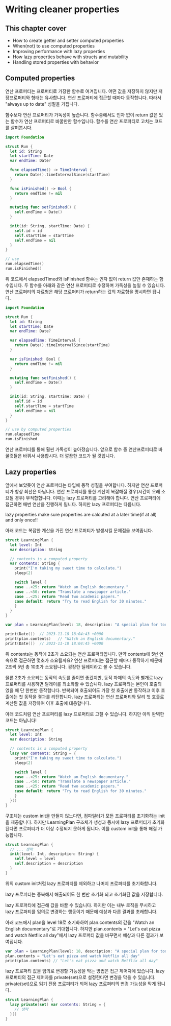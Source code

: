 # Writing cleaner properties

## This chapter cover
- How to create getter and setter computed properties
- When(not) to use computed properties
- Improving performance with lazy properties
- How lazy properties behave with structs and mutability
- Handling stored properties with behavior

## Computed properties
연산 프로퍼티는 프로퍼티로 가장한 함수로 여겨집니다. 어떤 값을 저장하지 않지만 저장프로퍼티와 형태는 유사합니다.
연산 프로퍼티에 접근할 때마다 동작합니다. 따라서 "always up to date" 성질을 가집니다.

함수보다 연산 프로퍼티가 가독성이 높습니다. 
함수중에서도 인자 없이 return 값은 있는 함수가 연산 프로퍼티로 바꿀만한 함수입니다.
함수를 연산 프로퍼티로 고치는 코드를 살펴봅시다.

```swift
import Foundation

struct Run {
  let id: String
  let startTime: Date
  var endTime: Date?

  func elapsedTime() -> TimeInterval {
    return Date().timeIntervalSince(startTime)
  }

  func isFinished() -> Bool {
    return endTime != nil
  }

  mutating func setFinished() {
    self.endTime = Date()
  }

  init(id: String, startTime: Date) {
    self.id = id
    self.startTime = startTime
    self.endTime = nil
  }
}

// use
run.elapsedTime()
run.isFinished()
```

위 코드에서 elapsedTimed와 isFinished 함수는 인자 없이 return 값만 존재하는 함수입니다.
두 함수를 아래와 같은 연산 프로퍼티로 수정하며 가독성을 높일 수 있습니다.
연산 프로퍼티의 자료형은 해당 프로퍼티가 return하는 값의 자료형을 명시하면 됩니다.

```swift
import Foundation

struct Run {
  let id: String
  let startTime: Date
  var endTime: Date?

  var elapsedTime: TimeInterval {
    return Date().timeIntervalSince(startTime)
  }

  var isFinished: Bool {
    return endTime != nil
  }

  mutating func setFinished() {
    self.endTime = Date()
  }

  init(id: String, startTime: Date) {
    self.id = id
    self.startTime = startTime
    self.endTime = nil
  }
}

// use by computed properties
run.elapsedTime
run.isFinished
```

연산 프로퍼티를 통해 훨씬 가독성이 높아졌습니다. 앞으로 함수 중 연산프로퍼티로 바꿀것들은 바꿔서 사용합시다.
더 깔끔한 코드가 될 것입니다.

## Lazy properties
앞에서 보았듯이 연산 프로퍼티는 타입에 동적 성질을 부여합니다. 하지만 연산 프로퍼티가 항상 최선은 아닙니다.
연산 프로퍼티를 통한 계산이 복잡해질 경우(시간이 오래 소요될 경우) 부적합합니다. 이때는 lazy 프로퍼티를 고려해야 합니다.
연산 프로퍼티에 접근하면 매번 연산을 진행하게 됩니다. 하지만 lazy 프로퍼티는 다릅니다.

lazy properties make sure properties are calcuted at a later time(if at all) and only once!!

아래 코드는 복잡한 계산을 가진 연산 프로퍼티가 발생시킬 문제점을 보여줍니다.

```swift
struct LearningPlan {
  let level: Int
  var description: String

  // contents is a computed property
  var contents: String {
    print("I'm taking my sweet time to calculate.")
    sleep(2)

    switch level {
    case ..<25: return "Watch an English documentary."
    case ..<50: return "Translate a newspaper article."
    case ..<25: return "Read two academic papers."
    case default: return "Try to read English for 30 minutes."
    }
  }
}

var plan = LearningPlan(level: 18, description: "A special plan for today!")

print(Date())  // 2023-11-18 18:04:43 +0000
print(plan.contents)   // "Watch an English documentary."
print(Date())  // 2023-11-18 18:04:45 +0000
```

위 contents는 동작에 2초가 소요되는 연산 프로퍼티입니다. 만약 contents에 5번 연속으로 접근하면 몇초가 소요될까요?
연산 프로퍼티는 접근할 때마다 동작하기 때문에 2초씩 5번 총 10초가 소요됩니다. 굉장한 딜레이라고 볼 수 있습니다.

물론 2초가 소요되는 동작의 속도를 줄이면 좋겠지만, 동작 자체의 속도와 별개로 lazy 프로퍼티를 사용하면 딜레이를 최소화할 수 있습니다.
lazy 프로퍼티는 본인이 호출되었을 때 단 한번만 동작합니다. 반복되어 호출되어도 가장 첫 호출에만 동작하고 이후 호출에는 첫 동작을 결과를 리턴합니다.
lazy 프로퍼티는 연산 프로퍼티와 달리 첫 호출로 계산된 값을 저장하여 이후 호출에 대응합니다.

아래 코드처럼 연산 프로퍼티를 lazy 프로퍼티로 고칠 수 있습니다. 하지만 아직 완벽한 코드는 아닙니다!

```swift
struct LearningPlan {
  let level: Int
  var description: String

  // contents is a computed property
  lazy var contents: String = {
    print("I'm taking my sweet time to calculate.")
    sleep(2)

    switch level {
    case ..<25: return "Watch an English documentary."
    case ..<50: return "Translate a newspaper article."
    case ..<25: return "Read two academic papers."
    case default: return "Try to read English for 30 minutes."
    }
  }()
}
```

구조체는 custom init을 만들지 않느다면, 컴파일러가 모든 프로퍼티를 초기화하는 init을 제공합니다.
하지만 LearningPlan 구조체가 생성과 동시에 lazy 프로퍼티가 초기화 된다면 프로퍼티가 더 이상 수정되지 못하게 됩니다.
이를 custom init을 통해 해결 가능합니다. 

```swift
struct LearningPlan {
  // ... 생략
  init(level: Int, description: String) {
    self.level = level
    self.description = description
  }
}
```

위의 custom init처럼 lazy 프로퍼티를 제외하고 나머지 프로퍼티를 초기화합니다.

lazy 프로퍼티는 중복해서 해출되어도 한 번만 초기화 되고 초기화된 값을 저장합니다.

lazy 프로퍼티에 접근해 값을 바꿀 수 있습니다. 
하지만 이는 내부 로직을 무시하고 lazy 프로퍼티를 임의로 변경하는 행동이기 때문에 예상과 다른 결과를 초래합니다.

아래 코드에서 plan을 level 18로 초기화하여 plan.contents의 값을 "Watch an English documentary"로 기대합니다.
하지만 plan.contents = "Let's eat pizza and watch Netflix all day"에서 lazy 프로퍼티 값을 바꾸면서 예상과 다른 결과가 보여집니다.

```swift
var plan = LearningPlan(level: 18, description: "A special plan for today!")
plan.contents = "Let's eat pizza and watch Netflix all day"
print(plan.contents) // "Let's eat pizza and watch Netflix all day"
```

lazy 프로퍼티 값을 임의로 변경할 가능성을 막는 방법은 접근 제어자에 있습니다.
lazy 프로퍼티의 접근 제어자를 private(set)으로 설정한다면 변경을 막을 수 있습니다.
private(set)으로 읽기 전용 프로퍼티가 되어 lazy 프로퍼티의 변경 가능성을 막게 됩니다.

```swift
struct LearningPlan {
  lazy private(set) var contents: String = {
    // 생략
  }()
}
```












